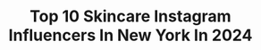 ---
title: Top 10 Skincare Instagram Influencers In New York In 2024
description: >-
  Find top skincare Instagram influencers in New York in 2024. Most popular hashtags: #skincare #newyork #fashion #newyorkcity.
platform: Instagram
hits: 327
text_top: See the top-rated Instagram accounts on inBeat.
text_bottom: Our platform has 327 Instagram influencers like this in New York, United States for you to collaborate.
profiles:
  - username: "alkaneminphotography"
    fullname: >-
      Alkan Emin Photography
    bio: >-
      Fashion and Portrait photographer. Creative director/Toronto. Co owner Me.modelmanagement #photographer #agent #animallovers
    location: "United States"
    followers: 20785
    engagement: 117
    commentsToLikes: 0.019048
    id: ck0ueln47lmj80i19z48m6e73
    verified: false
    hashtags: "#art, #skincare, #newyork, #womensbeauty"
  - username: "69.views"
    fullname: >-
      Folajimi
    bio: >-
      Photographer | Content Creator | Retouching Enthusiast 📍New York 🗽 Click the link to 📖
    location: "United States"
    followers: 26865
    engagement: 519
    commentsToLikes: 0.046476
    id: ck0ueaokul08u0i19tsuxn5gz
    verified: false
    hashtags: "#beautyphotography, #nycphotography, #repost, #njphotographer"
  - username: "jessicadover"
    fullname: >-
      JESS DOVER
    bio: >-
      Social- IMG abigail.mariner@img.com Model- stephanie@thetalentburo.com.au Co-host @motheringonmyown.podcast Just trying to do my best 🫶🏽
    location: "United States"
    followers: 106383
    engagement: 223
    commentsToLikes: 0.021503
    id: ck0tvik62bifr0i194nl8a6xr
    verified: false
    hashtags: "#skincare, #newyork, #firstbuild, #blacktiewedding"
  - username: "jajkosadzone"
    fullname: >-
      Julia Wityńska
    bio: >-
      🤳🏻 social media girl ✨ 🍜 foodie 🍱 🏠 Warsaw, Poland @juliawitynska 😎
    location: "United States"
    followers: 28011
    engagement: 2
    commentsToLikes: 0.008764
    id: ck5c1disxuyhw0i11cswtrrv6
    verified: false
    hashtags: "#factory, #newyork, #reklama, #nyc"
  - username: "callmeflakaa_"
    fullname: >-
      Dhara🌙🦋✨
    bio: >-
      Drink water and mind your own businesses 😉 🧿🧿🧿🧿🧿🧿🧿 Publicidad DM 📩
    location: "United States"
    followers: 47588
    engagement: 950
    commentsToLikes: 0.010918
    id: ck5q53l9mr9230i115mra2dnb
    verified: false
    hashtags: "#callmeflakaa, #curlyhair, #egoshoes, #model"
  - username: "myskinincolor"
    fullname: >-
      Amna
    bio: >-
      Effortless Style | Beauty | Skincare 🗽 New York Life’s Moments in a Moodboard
    location: "United States"
    followers: 5918
    engagement: 620
    commentsToLikes: 0.184166
    id: ckf5nenx9xxwh0j23223649ov
    verified: false
    hashtags: "#livetinted, #minimalstreetstyle, #moodboardaesthetic, #desifashionista"
  - username: "thatboy.cz"
    fullname: >-
      Adrian
    bio: >-
      let’s be happy before we die PURE MODEL management @puremodel
    location: "United States"
    followers: 55446
    engagement: 176
    commentsToLikes: 0.007447
    id: ck0w6h6sn8jlz0i19179tsiqg
    verified: false
    hashtags: "#skincare, #jenprodospele, #newyork, #transformation"
  - username: "samara.maloney"
    fullname: >-
      Samara Maloney
    bio: >-
      Beauty | Fashion | Travel & Lifestyle Partnerships|PR: samarazmaloney@gmail.com YT: SamaraMaloney Founder: @identity.designs | @crema.ponchedecreme
    location: "United States"
    followers: 33604
    engagement: 570
    commentsToLikes: 0.023784
    id: ck5hgxgyd5a5p0i11hjf7j4kk
    verified: false
    hashtags: "#newyorkcity, #newyork, #newyorklife, #simpleliving"
  - username: "jasminewithawhy"
    fullname: >-
      Yasmine McBride
    bio: >-
      Beauty | Fashion | Lifestyle UGC CREATOR 📍Atlanta, GA 📧 hello@jasminewithawhy.com
    location: "United States"
    followers: 17708
    engagement: 327
    commentsToLikes: 0.037339
    id: ckz3u2y9y5ztm0j239913x9v8
    verified: false
    hashtags: "#summervibes, #dayinmylife, #renaissanceworldtour, #lifestylevlog"
  - username: "vancityvogue"
    fullname: >-
      VAN CITY VOGUE
    bio: >-
      Fashion, Beauty & Wellness 🤍Your beautiful escape ✨New drops every Monday 🌎 Worldwide Shipping
    location: "United States"
    followers: 51860
    engagement: 11
    commentsToLikes: 0.004176
    id: ckapavjicxmec0i788ohb1deq
    verified: false
    hashtags: "#londonfashion, #parisfashion, #selfcare, #haileybieber"
---
